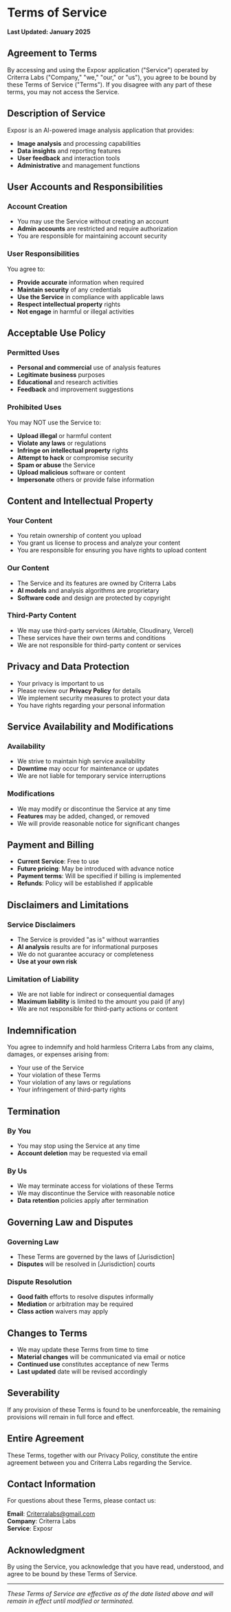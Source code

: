 # Terms of Service

**Last Updated: January 2025**

## Agreement to Terms

By accessing and using the Exposr application ("Service") operated by Criterra Labs ("Company," "we," "our," or "us"), you agree to be bound by these Terms of Service ("Terms"). If you disagree with any part of these terms, you may not access the Service.

## Description of Service

Exposr is an AI-powered image analysis application that provides:
- **Image analysis** and processing capabilities
- **Data insights** and reporting features
- **User feedback** and interaction tools
- **Administrative** and management functions

## User Accounts and Responsibilities

### Account Creation
- You may use the Service without creating an account
- **Admin accounts** are restricted and require authorization
- You are responsible for maintaining account security

### User Responsibilities
You agree to:
- **Provide accurate** information when required
- **Maintain security** of any credentials
- **Use the Service** in compliance with applicable laws
- **Respect intellectual property** rights
- **Not engage** in harmful or illegal activities

## Acceptable Use Policy

### Permitted Uses
- **Personal and commercial** use of analysis features
- **Legitimate business** purposes
- **Educational** and research activities
- **Feedback** and improvement suggestions

### Prohibited Uses
You may NOT use the Service to:
- **Upload illegal** or harmful content
- **Violate any laws** or regulations
- **Infringe on intellectual property** rights
- **Attempt to hack** or compromise security
- **Spam or abuse** the Service
- **Upload malicious** software or content
- **Impersonate** others or provide false information

## Content and Intellectual Property

### Your Content
- You retain ownership of content you upload
- You grant us license to process and analyze your content
- You are responsible for ensuring you have rights to upload content

### Our Content
- The Service and its features are owned by Criterra Labs
- **AI models** and analysis algorithms are proprietary
- **Software code** and design are protected by copyright

### Third-Party Content
- We may use third-party services (Airtable, Cloudinary, Vercel)
- These services have their own terms and conditions
- We are not responsible for third-party content or services

## Privacy and Data Protection

- Your privacy is important to us
- Please review our **Privacy Policy** for details
- We implement security measures to protect your data
- You have rights regarding your personal information

## Service Availability and Modifications

### Availability
- We strive to maintain high service availability
- **Downtime** may occur for maintenance or updates
- We are not liable for temporary service interruptions

### Modifications
- We may modify or discontinue the Service at any time
- **Features** may be added, changed, or removed
- We will provide reasonable notice for significant changes

## Payment and Billing

- **Current Service**: Free to use
- **Future pricing**: May be introduced with advance notice
- **Payment terms**: Will be specified if billing is implemented
- **Refunds**: Policy will be established if applicable

## Disclaimers and Limitations

### Service Disclaimers
- The Service is provided "as is" without warranties
- **AI analysis** results are for informational purposes
- We do not guarantee accuracy or completeness
- **Use at your own risk**

### Limitation of Liability
- We are not liable for indirect or consequential damages
- **Maximum liability** is limited to the amount you paid (if any)
- We are not responsible for third-party actions or content

## Indemnification

You agree to indemnify and hold harmless Criterra Labs from any claims, damages, or expenses arising from:
- Your use of the Service
- Your violation of these Terms
- Your violation of any laws or regulations
- Your infringement of third-party rights

## Termination

### By You
- You may stop using the Service at any time
- **Account deletion** may be requested via email

### By Us
- We may terminate access for violations of these Terms
- We may discontinue the Service with reasonable notice
- **Data retention** policies apply after termination

## Governing Law and Disputes

### Governing Law
- These Terms are governed by the laws of [Jurisdiction]
- **Disputes** will be resolved in [Jurisdiction] courts

### Dispute Resolution
- **Good faith** efforts to resolve disputes informally
- **Mediation** or arbitration may be required
- **Class action** waivers may apply

## Changes to Terms

- We may update these Terms from time to time
- **Material changes** will be communicated via email or notice
- **Continued use** constitutes acceptance of new Terms
- **Last updated** date will be revised accordingly

## Severability

If any provision of these Terms is found to be unenforceable, the remaining provisions will remain in full force and effect.

## Entire Agreement

These Terms, together with our Privacy Policy, constitute the entire agreement between you and Criterra Labs regarding the Service.

## Contact Information

For questions about these Terms, please contact us:

**Email**: Criterralabs@gmail.com  
**Company**: Criterra Labs  
**Service**: Exposr

## Acknowledgment

By using the Service, you acknowledge that you have read, understood, and agree to be bound by these Terms of Service.

---

*These Terms of Service are effective as of the date listed above and will remain in effect until modified or terminated.*
